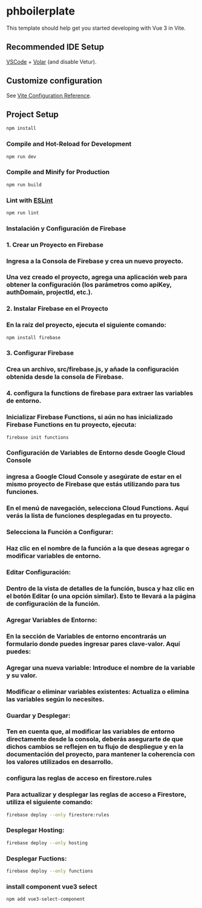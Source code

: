 # phboilerplate

This template should help get you started developing with Vue 3 in Vite.

## Recommended IDE Setup

[VSCode](https://code.visualstudio.com/) + [Volar](https://marketplace.visualstudio.com/items?itemName=Vue.volar) (and disable Vetur).

## Customize configuration

See [Vite Configuration Reference](https://vite.dev/config/).

## Project Setup

```sh
npm install
```

### Compile and Hot-Reload for Development

```sh
npm run dev
```

### Compile and Minify for Production

```sh
npm run build
```

### Lint with [ESLint](https://eslint.org/)

```sh
npm run lint
```
### Instalación y Configuración de Firebase
### 1. Crear un Proyecto en Firebase
### Ingresa a la Consola de Firebase y crea un nuevo proyecto.
### Una vez creado el proyecto, agrega una aplicación web para obtener la configuración (los parámetros como apiKey, authDomain, projectId, etc.).
### 2. Instalar Firebase en el Proyecto
### En la raíz del proyecto, ejecuta el siguiente comando:

```sh
npm install firebase
```

### 3. Configurar Firebase
### Crea un archivo, src/firebase.js, y añade la configuración obtenida desde la consola de Firebase.

### 4. configura la functions de firebase para extraer las variables de entorno.
### Inicializar Firebase Functions, si aún no has inicializado Firebase Functions en tu proyecto, ejecuta:
```sh
firebase init functions
```
### Configuración de Variables de Entorno desde Google Cloud Console
### ingresa a Google Cloud Console y asegúrate de estar en el mismo proyecto de Firebase que estás utilizando para tus funciones.

### En el menú de navegación, selecciona Cloud Functions. Aquí verás la lista de funciones desplegadas en tu proyecto.

### Selecciona la Función a Configurar:
### Haz clic en el nombre de la función a la que deseas agregar o modificar variables de entorno.

### Editar Configuración:
### Dentro de la vista de detalles de la función, busca y haz clic en el botón Editar (o una opción similar). Esto te llevará a la página de configuración de la función.

### Agregar Variables de Entorno:
### En la sección de Variables de entorno encontrarás un formulario donde puedes ingresar pares clave-valor. Aquí puedes:

### Agregar una nueva variable: Introduce el nombre de la variable y su valor.
### Modificar o eliminar variables existentes: Actualiza o elimina las variables según lo necesites.
### Guardar y Desplegar:

### Ten en cuenta que, al modificar las variables de entorno directamente desde la consola, deberás asegurarte de que dichos cambios se reflejen en tu flujo de despliegue y en la documentación del proyecto, para mantener la coherencia con los valores utilizados en desarrollo.

### configura las reglas de acceso en firestore.rules
### Para actualizar y desplegar las reglas de acceso a Firestore, utiliza el siguiente comando:

```sh
firebase deploy --only firestore:rules
```

### Desplegar Hosting:
```sh
firebase deploy --only hosting
```
### Desplegar Fuctions:
```sh
firebase deploy --only functions
```
### install component vue3 select
```sh
npm add vue3-select-component
```